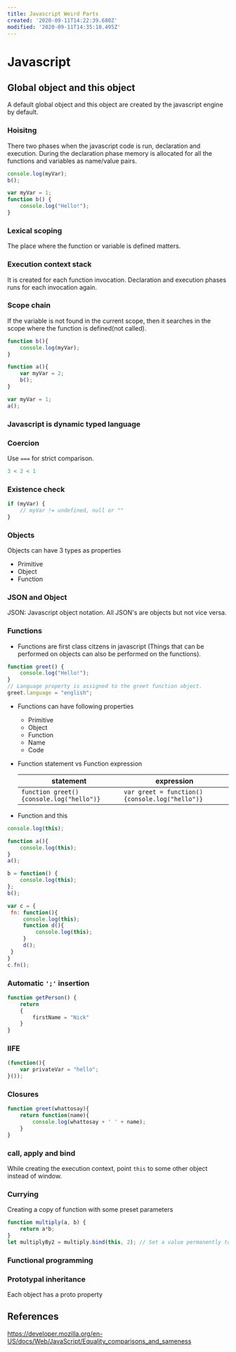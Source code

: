 ```yaml
---
title: Javascript Weird Parts
created: '2020-09-11T14:22:39.680Z'
modified: '2020-09-11T14:35:10.495Z'
---
```

# Javascript

## Global object and this object

A default global object and this object are created by the javascript engine by default.

### Hoisitng

There two phases when the javascript code is run, declaration and execution. During the declaration phase memory is allocated for all the functions and variables as name/value pairs.

```js
console.log(myVar);
b();

var myVar = 1;
function b() {
    console.log("Hello!");
}
```

### Lexical scoping

The place where the function or variable is defined matters.

### Execution context stack

It is created for each function invocation. Declaration and execution phases runs for each invocation again.

### Scope chain

If the variable is not found in the current scope, then it searches in the scope where the function is defined(not called).

```js
function b(){
    console.log(myVar);
}

function a(){
    var myVar = 2;
    b();
}

var myVar = 1;
a();
```

### Javascript is dynamic typed language

### Coercion

Use `===` for strict comparison.

```js
3 < 2 < 1
```

### Existence check

```js
if (myVar) {
    // myVar != undefined, null or ""
}
```

### Objects

Objects can have 3 types as properties

* Primitive
* Object
* Function

### JSON and Object

JSON: Javascript object notation.
All JSON's are objects but not vice versa.

### Functions

* Functions are first class citzens in javascript (Things that can be performed on objects can also be performed on the functions).

```js
function greet() {
    console.log("Hello!");
}
// Language property is assigned to the greet function object.
greet.language = "english";
```

* Functions can have following properties
  * Primitive
  * Object
  * Function
  * Name
  * Code
* Function statement vs Function expression

    | statement | expression |
    | --------- | ----------|
    | `function greet() {console.log("hello")}` | `var greet = function() {console.log("hello")}`

* Function and this

```js
console.log(this);

function a(){
    console.log(this);
}
a();

b = function() {
    console.log(this);
};
b();

var c = {
 fn: function(){
     console.log(this);
     function d(){
         console.log(this);
     }
     d();
 }
}
c.fn();
```

### Automatic `';'` insertion

```js
function getPerson() {
    return
    {
        firstName = "Nick"
    }
}
```

### IIFE

```js
(function(){
    var privateVar = "hello";
}());
```

### Closures

```js
function greet(whattosay){
    return function(name){
        console.log(whattosay + ' ' + name);
    }
}
```

### call, apply and bind

While creating the execution context, point `this` to some other object instead of window.

### Currying

Creating a copy of function with some preset parameters

```js
function multiply(a, b) {
    return a*b;
}
let multiplyBy2 = multiply.bind(this, 2); // Set a value permanently to 2
```

### Functional programming

### Prototypal inheritance

Each object has a proto property

## References

<https://developer.mozilla.org/en-US/docs/Web/JavaScript/Equality_comparisons_and_sameness>
